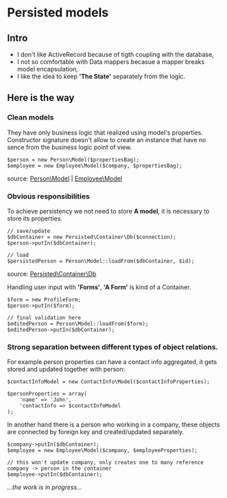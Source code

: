 Persisted models
================

Intro
-----

- I don't like ActiveRecord because of tigth coupling with the database,
- I not so comfortable with Data mappers becasue a mapper breaks model encapsulation,
- I like the idea to keep **'The State'** separately from the logic.

Here is the way
---------------

### Clean models

They have only business logic that realized using model's properties. Constructor signature doesn't allow to create an
instance that have no sence from the business logic point of view.

    $person = new Person\Model($propertiesBag);
    $employee = new Employee\Model($company, $propertiesBag);
    
source: [Person\Model](//github.com/Magomogo/persisted-models/blob/master/test/_classes/Test/Person/Model.php "Person model") | [Employee\Model](//github.com/Magomogo/persisted-models/blob/master/test/_classes/Test/Employee/Model.php "Employee model")

### Obvious responsibilities

To achieve persistency we not need to store **A model**, it is necessary to store its properties.

    // save/update
    $dbContainer = new Persisted\Container\Db($connection);
    $person->putIn($dbContainer);

    // load
    $persistedPerson = Person\Model::loadFrom($dbContainer, $id);

source: [Persisted\Container\Db](//github.com/Magomogo/persisted-models/blob/master/lib/Magomogo/Persisted/Container/Db.php "Database container")


Handling user input with **'Forms'**, **'A Form'** is kind of a Container.

    $form = new ProfileForm;
    $person->putIn($form);

    // final validation here
    $editedPerson = Person\Model::loadFrom($form);
    $editedPerson->putIn($dbContainer);

### Strong separation between different types of object relations.

For example person properties can have a contact info aggregated, it gets stored and updated together with person:

    $contactInfoModel = new ContactInfo\Model($contactInfoProperties);

    $personProperties = array(
        'name' => 'John',
        'contactInfo => $contactInfoModel
    );

In another hand there is a person who working in a company, these objects are connected by foreign key and
created/updated separately.

    $company->putIn($dbContainer);
    $employee = new Employee\Model($company, $employeeProperties);

    // this won't update company, only creates one to many reference company -> person in the container
    $employee->putIn($dbContainer);



*...the work is in progress...*
